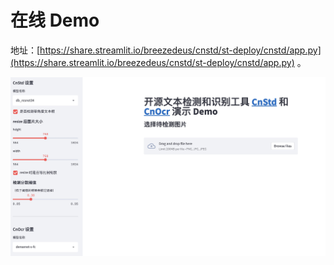 # 在线 Demo

地址：[https://share.streamlit.io/breezedeus/cnstd/st-deploy/cnstd/app.py](https://share.streamlit.io/breezedeus/cnstd/st-deploy/cnstd/app.py) 。

![Demo](figs/demo.jpg)